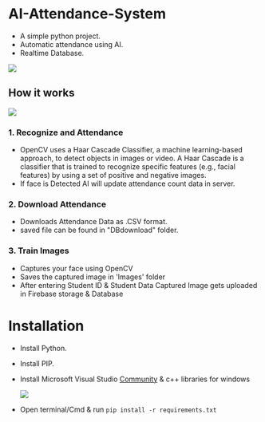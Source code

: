 ﻿# AI-Attendance-System
- A simple python project. 
- Automatic attendance using AI.
- Realtime Database.

![](https://i.postimg.cc/g2DS38XT/image-2023-10-17-191558836.png)

## How it works

![](https://i.postimg.cc/jdqZtCk6/image-2023-10-17-191911969.png)

### 1. Recognize and Attendance 

- OpenCV uses a Haar Cascade Classifier, a machine learning-based approach, to detect objects in images or video. A Haar Cascade is a classifier that is trained to recognize specific features (e.g., facial features) by using a set of positive and negative images.
- If face is Detected AI will update attendance count data in server.

### 2. Download Attendance

- Downloads Attendance Data as .CSV format.
- saved file can be found in "DBdownload" folder.

### 3. Train Images

- Captures your face using OpenCV
- Saves the captured image in 'Images' folder 
- After entering Student ID & Student Data Captured Image gets uploaded in Firebase storage & Database

# Installation

- Install Python.
- Install PIP.
- Install Microsoft Visual Studio [Community](https://visualstudio.microsoft.com/downloads/) & c++ libraries for windows

  ![](https://i.postimg.cc/QxhDkgYQ/image-2023-10-17-193926142.png)

- Open terminal/Cmd & run `pip install -r requirements.txt`

 
